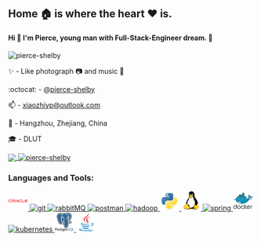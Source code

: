 ## Home :house: is where the heart :heart: is.
<!--this README.md is a Personal Profile which will present at GitHub profile-->

#### Hi :wave: I'm Pierce, young man with **Full-Stack-Engineer** dream. :ghost:

<p align="left"> <img src="https://komarev.com/ghpvc/?username=pierce-shelby&label=Profile%20views&color=0e75b6&style=flat" alt="pierce-shelby" /> </p>

:sparkles: - Like photograph :camera: and music :musical_note:

:octocat:  - @[pierce-shelby](https://github.com/pierce-shelby)

:mailbox: - xiaozhiyp@outlook.com

:round_pushpin: - Hangzhou, Zhejiang, China

:mortar_board: - DLUT

<a href="https://github.com/pierce-shelby">
  <img align="center" width="50%" src="https://github-readme-stats.vercel.app/api?username=pierce-shelby&show_icons=true&theme=dracula" />
  <img align="center" width="50%" src="https://github-readme-streak-stats.herokuapp.com/?user=pierce-shelby&theme=dracula" alt="pierce-shelby" />
</a>


<h3 align="left">Languages and Tools:</h3>
<p align="left">
  <a href="https://www.oracle.com/" target="_blank"> <img src="https://raw.githubusercontent.com/devicons/devicon/master/icons/oracle/oracle-original.svg" alt="oracle" width="40" height="40"/> </a>
  <a href="https://git-scm.com/" target="_blank"> <img src="https://www.vectorlogo.zone/logos/git-scm/git-scm-icon.svg" alt="git" width="40" height="40"/> </a>
  <a href="https://www.rabbitmq.com" target="_blank"> <img src="https://www.vectorlogo.zone/logos/rabbitmq/rabbitmq-icon.svg" alt="rabbitMQ" width="40" height="40"/> </a>
  <a href="https://postman.com" target="_blank"> <img src="https://www.vectorlogo.zone/logos/getpostman/getpostman-icon.svg" alt="postman" width="40" height="40"/> </a>
  <a href="https://hadoop.apache.org/" target="_blank"> <img src="https://www.vectorlogo.zone/logos/apache_hadoop/apache_hadoop-icon.svg" alt="hadoop" width="40" height="40"/> </a>
  <a href="https://www.python.org" target="_blank"> <img src="https://raw.githubusercontent.com/devicons/devicon/master/icons/python/python-original.svg" alt="python" width="40" height="40"/> </a>
  <a href="https://www.linux.org/" target="_blank"> <img src="https://raw.githubusercontent.com/devicons/devicon/master/icons/linux/linux-original.svg" alt="linux" width="40" height="40"/> </a>
  <a href="https://spring.io/" target="_blank"> <img src="https://www.vectorlogo.zone/logos/springio/springio-icon.svg" alt="spring" width="40" height="40"/> </a>
  <a href="https://www.docker.com/" target="_blank"> <img src="https://raw.githubusercontent.com/devicons/devicon/master/icons/docker/docker-original-wordmark.svg" alt="docker" width="40" height="40"/> </a>
  <a href="https://kubernetes.io" target="_blank"> <img src="https://www.vectorlogo.zone/logos/kubernetes/kubernetes-icon.svg" alt="kubernetes" width="40" height="40"/> </a>
  <a href="https://www.postgresql.org" target="_blank"> <img src="https://raw.githubusercontent.com/devicons/devicon/master/icons/postgresql/postgresql-original-wordmark.svg" alt="postgresql" width="40" height="40"/> </a>
  <a href="https://www.java.com" target="_blank"> <img src="https://raw.githubusercontent.com/devicons/devicon/master/icons/java/java-original.svg" alt="java" width="40" height="40"/> </a>
</p>
